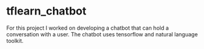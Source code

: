 # tflearn_chatbot

For this project I worked on developing a chatbot that can hold a conversation with a user. The chatbot uses tensorflow and natural language toolkit. 

